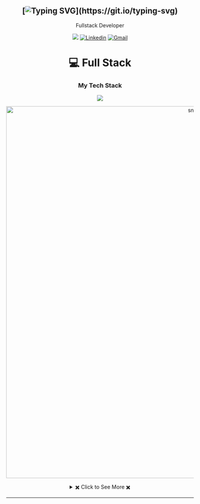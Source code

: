 <div align="center">

[![Typing SVG](https://readme-typing-svg.herokuapp.com?font=Source+Code+Pro&pause=1000&center=true&vCenter=true&width=435&height=24&lines=Hello+World!;This+is+Youssef;Welcome+to+my+Profile!)](https://git.io/typing-svg)
---
Fullstack Developer
  
[![](https://komarev.com/ghpvc/?username=Youssef-BS)](https://github.com/Youssef-BS)
[![Linkedin](https://img.shields.io/badge/Linked-in-369?style=flat-square&logo=linkedin&logoColor=white&color=blue)](https://www.linkedin.com/in/youssef-ben-said-13051122b/)
[![Gmail](https://img.shields.io/badge/%20-Send%20Mail-black?color=007EC6&labelColor=555555&logo=gmail&logoColor=f5f7fe)](mailto:youssefbensaid827@gmail.com?subject=From%20GitHub&&body=Hi,%20there.%20Found%20you%20on%20GitHub!%20Let's%20talk%20about...)

</div>

<div align="center">
  
 # 💻 Full Stack
<div align="center">
    <h3>My Tech Stack</h3>
  <a href="https://skillicons.dev">
    <img src="https://skillicons.dev/icons?i=nextjs,react,redux,angular,nodejs,express,spring,python,mongodb,postgresql,mysql,docker,postman,bootstrap,tailwind,git" />
  </a>
</div>
  <p align="center">
 <img width="1000" src="snake.svg" alt="snake"/>
</p>
<!-- https://github.com/anuraghazra/github-readme-stats -->
<details> 
  <summary> ✖️ Click to See More ✖️</summary>
  <br/>  
  
  ### &#x1f4c8; GitHub Stats
  
<p align="center" >
  
[![Top Langs](https://github-readme-stats.vercel.app/api/top-langs/?username=Youssef-BS&langs_count=6&count_private=true&layout=compact&theme=react&hide_border=true&bg_color=1F222E&title_color=F85D7F&icon_color=F8D866&hide=Jupyter%20Notebook,html,css,tsql,hack)](https://github.com/Youssef-BS) <img height="165" src="http://github-readme-streak-stats.herokuapp.com?user=Youssef-BS&theme=tokyonight&hide_border=true&background=1F222E" />
  
</p>
  
<b>Note:</b> Top languages is only a metric of the languages my public code consists of and doesn't reflect experience or skill level.
  
</details>
 
  
</div>

---
